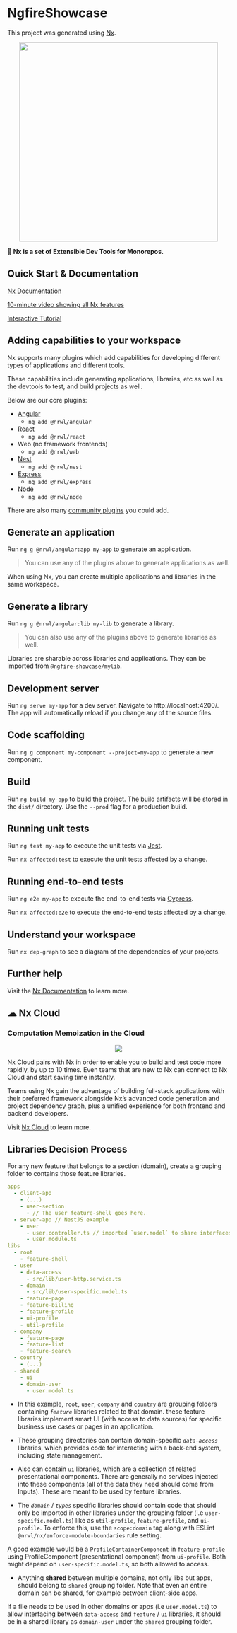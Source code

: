 # NgfireShowcase

This project was generated using [Nx](https://nx.dev).

<p align="center"><img src="https://raw.githubusercontent.com/nrwl/nx/master/images/nx-logo.png" width="450"></p>

🔎 **Nx is a set of Extensible Dev Tools for Monorepos.**

## Quick Start & Documentation

[Nx Documentation](https://nx.dev/angular)

[10-minute video showing all Nx features](https://nx.dev/angular/getting-started/what-is-nx)

[Interactive Tutorial](https://nx.dev/angular/tutorial/01-create-application)

## Adding capabilities to your workspace

Nx supports many plugins which add capabilities for developing different types of applications and different tools.

These capabilities include generating applications, libraries, etc as well as the devtools to test, and build projects as well.

Below are our core plugins:

- [Angular](https://angular.io)
  - `ng add @nrwl/angular`
- [React](https://reactjs.org)
  - `ng add @nrwl/react`
- Web (no framework frontends)
  - `ng add @nrwl/web`
- [Nest](https://nestjs.com)
  - `ng add @nrwl/nest`
- [Express](https://expressjs.com)
  - `ng add @nrwl/express`
- [Node](https://nodejs.org)
  - `ng add @nrwl/node`

There are also many [community plugins](https://nx.dev/nx-community) you could add.

## Generate an application

Run `ng g @nrwl/angular:app my-app` to generate an application.

> You can use any of the plugins above to generate applications as well.

When using Nx, you can create multiple applications and libraries in the same workspace.

## Generate a library

Run `ng g @nrwl/angular:lib my-lib` to generate a library.

> You can also use any of the plugins above to generate libraries as well.

Libraries are sharable across libraries and applications. They can be imported from `@ngfire-showcase/mylib`.

## Development server

Run `ng serve my-app` for a dev server. Navigate to http://localhost:4200/. The app will automatically reload if you change any of the source files.

## Code scaffolding

Run `ng g component my-component --project=my-app` to generate a new component.

## Build

Run `ng build my-app` to build the project. The build artifacts will be stored in the `dist/` directory. Use the `--prod` flag for a production build.

## Running unit tests

Run `ng test my-app` to execute the unit tests via [Jest](https://jestjs.io).

Run `nx affected:test` to execute the unit tests affected by a change.

## Running end-to-end tests

Run `ng e2e my-app` to execute the end-to-end tests via [Cypress](https://www.cypress.io).

Run `nx affected:e2e` to execute the end-to-end tests affected by a change.

## Understand your workspace

Run `nx dep-graph` to see a diagram of the dependencies of your projects.

## Further help

Visit the [Nx Documentation](https://nx.dev/angular) to learn more.

## ☁ Nx Cloud

### Computation Memoization in the Cloud

<p align="center"><img src="https://raw.githubusercontent.com/nrwl/nx/master/images/nx-cloud-card.png"></p>

Nx Cloud pairs with Nx in order to enable you to build and test code more rapidly, by up to 10 times. Even teams that are new to Nx can connect to Nx Cloud and start saving time instantly.

Teams using Nx gain the advantage of building full-stack applications with their preferred framework alongside Nx’s advanced code generation and project dependency graph, plus a unified experience for both frontend and backend developers.

Visit [Nx Cloud](https://nx.app/) to learn more.

## Libraries Decision Process

For any new feature that belongs to a section (domain), create a grouping folder to contains those feature libraries.

```yml
apps
  - client-app
    - (...)
    - user-section
      - // The user feature-shell goes here.
  - server-app // NestJS example
    - user
      - user.controller.ts // imported `user.model` to share interfaces between server and client.
      - user.module.ts
libs
  - root
    - feature-shell
  - user
    - data-access
      - src/lib/user-http.service.ts
    - domain
      - src/lib/user-specific.model.ts
    - feature-page
    - feature-billing
    - feature-profile
    - ui-profile
    - util-profile
  - company
    - feature-page
    - feature-list
    - feature-search
  - country
    - (...)
  - shared
    - ui
    - domain-user
      - user.model.ts
```

- In this example, `root`, `user`, `company` and `country` are grouping folders containing *`feature`* libraries related to that domain. these feature libraries implement smart UI (with access to data sources) for specific business use cases or pages in an application.

- These grouping directories can contain domain-specific *`data-access`* libraries, which provides code for interacting with a back-end system, including state management.

- Also can contain `ui` libraries, which are a collection of related presentational components. There are generally no services injected into these components (all of the data they need should come from Inputs). These are meant to be used by feature libraries.

- The *`domain`* / *`types`* specific libraries should contain code that should only be imported in other libraries under the grouping folder (i.e `user-specific.model.ts`) like as `util-profile`, `feature-profile`, and `ui-profile`. To enforce this, use the `scope:domain` tag along with ESLint `@nrwl/nx/enforce-module-boundaries` rule setting.

A good example would be a `ProfileContainerComponent` in `feature-profile` using ProfileComponent (presentational component) from `ui-profile`. Both might depend on `user-specific.model.ts`, so both allowed to access.

- Anything **shared** between multiple domains, not only libs but apps, should belong to `shared` grouping folder. Note that even an entire domain can be shared, for example between client-side apps. 

If a file needs to be used in other domains or apps (i.e `user.model.ts`) to allow interfacing between `data-access` and `feature` / `ui` libraries, it should be in a shared library as `domain-user` under the `shared` grouping folder.
